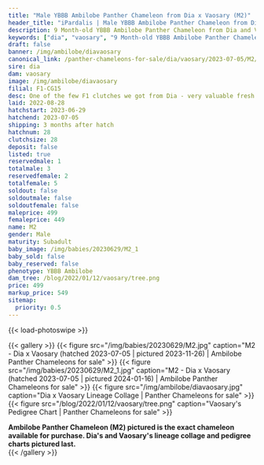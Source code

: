 ```yaml
---
title: "Male YBBB Ambilobe Panther Chameleon from Dia x Vaosary (M2)"
header_title: "iPardalis | Male YBBB Ambilobe Panther Chameleon from Dia x Vaosary | M2"
description: 9 Month-old YBBB Ambilobe Panther Chameleon from Dia and Vaosary. One of the few F1 clutches we got from Dia - very valuable fresh genetics x one of our best 5th gen females. We've included sire and dam dendrograms if available, but you can view our Dia or Vaosary breeder pages for more information.
keywords: ["dia", "vaosary", "9 Month-old YBBB Ambilobe Panther Chameleon", "baby chameleons for sale", "buy panther chameleon", "panther for sale", "ambilobe panther chameleons for sale", "ambilobe panther chameleon for sale"]
draft: false
banner: /img/ambilobe/diavaosary
canonical_link: /panther-chameleons-for-sale/dia/vaosary/2023-07-05/M2/
sire: dia
dam: vaosary
image: /img/ambilobe/diavaosary
filial: F1-CG15
desc: One of the few F1 clutches we got from Dia - very valuable fresh genetics x one of our best 5th gen females.
laid: 2022-08-28
hatchstart: 2023-06-29
hatchend: 2023-07-05
shipping: 3 months after hatch
hatchnum: 28
clutchsize: 28
deposit: false
listed: true
reservedmale: 1
totalmale: 3
reservedfemale: 2
totalfemale: 5
soldout: false
soldoutmale: false
soldoutfemale: false
maleprice: 499
femaleprice: 449
name: M2
gender: Male
maturity: Subadult
baby_image: /img/babies/20230629/M2_1
baby_sold: false
baby_reserved: false
phenotype: YBBB Ambilobe
dam_tree: /blog/2022/01/12/vaosary/tree.png
price: 499
markup_price: 549
sitemap: 
  priority: 0.5
---
```


{{< load-photoswipe >}}

{{< gallery >}}
  {{< figure src="/img/babies/20230629/M2.jpg" caption="M2 - Dia x Vaosary (hatched 2023-07-05 | pictured 2023-11-26) | Ambilobe Panther Chameleons for sale" >}}
  {{< figure src="/img/babies/20230629/M2_1.jpg" caption="M2 - Dia x Vaosary (hatched 2023-07-05 | pictured 2024-01-16) | Ambilobe Panther Chameleons for sale" >}}
  {{< figure src="/img/ambilobe/diavaosary.jpg" caption="Dia x Vaosary Lineage Collage | Panther Chameleons for sale" >}}
  {{< figure src="/blog/2022/01/12/vaosary/tree.png" caption="Vaosary's Pedigree Chart | Panther Chameleons for sale" >}}
  <figcaption itemprop="description"><strong>Ambilobe Panther Chameleon (M2) pictured is the exact chameleon available for purchase. Dia's and Vaosary's lineage collage and pedigree charts pictured last.</strong></figcaption>
{{< /gallery >}}
